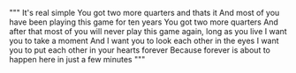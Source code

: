 """
It's real simple
You got two more quarters and thats it
And most of you have been playing this game for ten years
You got two more quarters
And after that most of you will never play this game again, long as you live
I want you to take a moment
And I want you to look each other in the eyes
I want you to put each other in your hearts forever
Because forever is about to happen here in just a few minutes
"""
